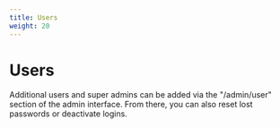 ```yaml
---
title: Users
weight: 20
---
```


# Users

Additional users and super admins can be added via the "/admin/user" section of the admin interface.  From there, you can also reset lost passwords or deactivate logins.
